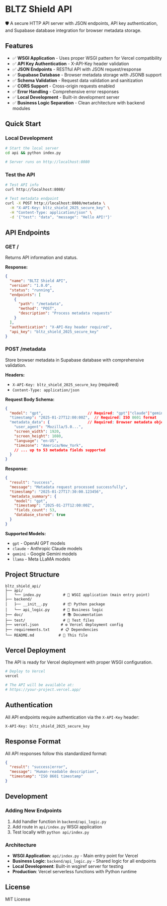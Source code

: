 # BLTZ Shield API

🛡️ A secure HTTP API server with JSON endpoints, API key authentication, and Supabase database integration for browser metadata storage.

## Features

- ✅ **WSGI Application** - Uses proper WSGI pattern for Vercel compatibility
- ✅ **API Key Authentication** - X-API-Key header validation  
- ✅ **JSON Endpoints** - RESTful API with JSON request/response
- ✅ **Supabase Database** - Browser metadata storage with JSONB support
- ✅ **Schema Validation** - Request data validation and sanitization
- ✅ **CORS Support** - Cross-origin requests enabled
- ✅ **Error Handling** - Comprehensive error responses
- ✅ **Local Development** - Built-in development server
- ✅ **Business Logic Separation** - Clean architecture with backend modules

## Quick Start

### Local Development

```bash
# Start the local server
cd api && python index.py

# Server runs on http://localhost:8080
```

### Test the API

```bash
# Test API info
curl http://localhost:8080/

# Test metadata endpoint
curl -X POST http://localhost:8080/metadata \
  -H "X-API-Key: bltz_shield_2025_secure_key" \
  -H "Content-Type: application/json" \
  -d '{"test": "data", "message": "Hello API!"}'
```

## API Endpoints

### GET /
Returns API information and status.

**Response:**
```json
{
  "name": "BLTZ Shield API",
  "version": "1.0.0",
  "status": "running",
  "endpoints": [
    {
      "path": "/metadata",
      "method": "POST",
      "description": "Process metadata requests"
    }
  ],
  "authentication": "X-API-Key header required",
  "api_key": "bltz_shield_2025_secure_key"
}
```

### POST /metadata
Store browser metadata in Supabase database with comprehensive validation.

**Headers:**
- `X-API-Key: bltz_shield_2025_secure_key` (required)
- `Content-Type: application/json`

**Request Body Schema:**
```json
{
  "model": "gpt",                    // Required: "gpt"|"claude"|"gemini"|"llama"
  "timestamp": "2025-01-27T12:00:00Z",  // Required: ISO 8601 format
  "metadata_data": {                 // Required: Browser metadata object
    "user_agent": "Mozilla/5.0...",
    "screen_width": 1920,
    "screen_height": 1080,
    "language": "en-US",
    "timezone": "America/New_York",
    // ... up to 53 metadata fields supported
  }
}
```

**Response:**
```json
{
  "result": "success",
  "message": "Metadata request processed successfully",
  "timestamp": "2025-01-27T17:30:00.123456",
  "metadata_summary": {
    "model": "gpt",
    "timestamp": "2025-01-27T12:00:00Z", 
    "fields_count": 53,
    "database_stored": true
  }
}
```

**Supported Models:**
- `gpt` - OpenAI GPT models
- `claude` - Anthropic Claude models
- `gemini` - Google Gemini models
- `llama` - Meta LLaMA models

## Project Structure

```
bltz_shield_api/
├── api/
│   └── index.py          # 🚀 WSGI application (main entry point)
├── backend/
│   ├── __init__.py       # 📦 Python package
│   └── api_logic.py      # 🧠 Business logic
├── doc/                  # 📚 Documentation
├── test/                 # 🧪 Test files
├── vercel.json          # ⚙️ Vercel deployment config
├── requirements.txt     # 📋 Dependencies
└── README.md           # 📖 This file
```

## Vercel Deployment

The API is ready for Vercel deployment with proper WSGI configuration.

```bash
# Deploy to Vercel
vercel

# The API will be available at:
# https://your-project.vercel.app/
```

## Authentication

All API endpoints require authentication via the `X-API-Key` header:

```
X-API-Key: bltz_shield_2025_secure_key
```

## Response Format

All API responses follow this standardized format:

```json
{
  "result": "success|error",
  "message": "Human-readable description",
  "timestamp": "ISO 8601 timestamp"
}
```

## Development

### Adding New Endpoints

1. Add handler function in `backend/api_logic.py`
2. Add route in `api/index.py` WSGI application
3. Test locally with `python api/index.py`

### Architecture

- **WSGI Application**: `api/index.py` - Main entry point for Vercel
- **Business Logic**: `backend/api_logic.py` - Shared logic for all endpoints  
- **Local Development**: Built-in wsgiref server for testing
- **Production**: Vercel serverless functions with Python runtime

## License

MIT License